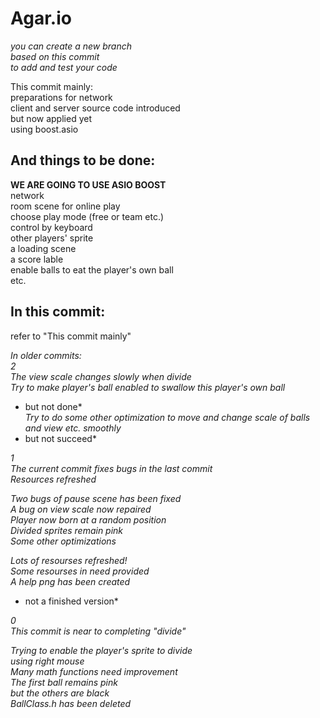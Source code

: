 # Agar.io  
*you can create a new branch*  
*based on this commit*  
*to add and test your code*  
  
This commit mainly:  
preparations for network  
client and server source code introduced  
  but now applied yet  
  using boost.asio  
  
  
## And things to be done:  
**WE ARE GOING TO USE ASIO BOOST**  
network  
room scene for online play  
choose play mode (free or team etc.)  
control by keyboard  
other players' sprite  
a loading scene  
a score lable  
enable balls to eat the player's own ball  
etc.  
  
## In this commit:  
refer to "This commit mainly"  
  
  
*In older commits:*  
*2*  
*The view scale changes slowly when divide*  
*Try to make player's ball enabled to swallow this player's own ball*  
*  but not done*  
*Try to do some other optimization to move and change scale of balls and view etc. smoothly*  
*  but not succeed*  
  
*1*  
*The current commit fixes bugs in the last commit*  
*Resources refreshed*  
  
*Two bugs of pause scene has been fixed*  
*A bug on view scale now repaired*  
*Player now born at a random position*  
*Divided sprites remain pink*  
*Some other optimizations*  
  
*Lots of resourses refreshed!*  
*Some resourses in need provided*  
*A help png has been created*  
*  not a finished version*  
  
*0*  
*This commit is near to completing "divide"*  
  
*Trying to enable the player's sprite to divide*  
    *using right mouse*  
*Many math functions need improvement*  
*The first ball remains pink*  
    *but the others are black*  
*BallClass.h has been deleted*  
